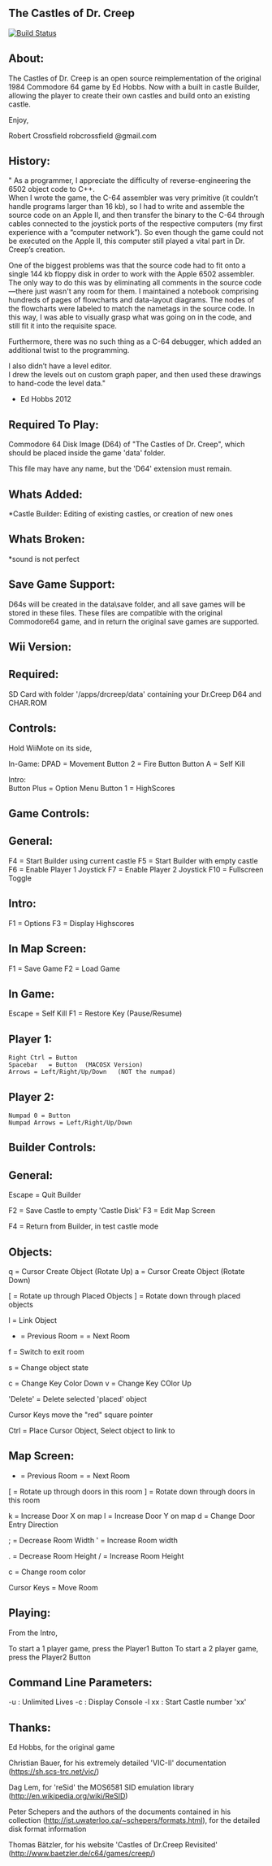 The Castles of Dr. Creep
------------------------

[![Build Status](https://travis-ci.org/segrax/DrCreep.svg?branch=master)](https://travis-ci.org/segrax/DrCreep)

About:
------
 The Castles of Dr. Creep is an open source reimplementation of the 
  original 1984 Commodore 64 game by Ed Hobbs.
 Now with a built in castle Builder, allowing the player to create their
  own castles and build onto an existing castle.


Enjoy,
  
Robert Crossfield
robcrossfield @gmail.com

History:
--------
 
" As a programmer, I appreciate the difficulty of reverse-engineering the 6502 object code to C++.  
 When I wrote the game, the C-64 assembler was very primitive (it couldn’t handle programs larger than 16 kb), 
 so I had to write and assemble the source code on an Apple II, and then transfer the binary to the C-64 through cables
 connected to the joystick ports of the respective computers (my first experience with a “computer network”).
 So even though the game could not be executed on the Apple II, this computer still played a vital part in Dr. Creep’s
 creation.
 
 One of the biggest problems was that the source code had to fit onto a single 144 kb floppy disk in order to work 
 with the Apple 6502 assembler.  The only way to do this was by eliminating all comments in the source code—there 
 just wasn't any room for them.  I maintained a notebook comprising hundreds of pages of flowcharts and data-layout
 diagrams.  The nodes of the flowcharts were labeled to match the nametags in the source code.  In this way, I was
 able to visually grasp what was going on in the code, and still fit it into the requisite space.

 Furthermore, there was no such thing as a C-64 debugger, which added an additional twist to the programming.
 
 I also didn’t have a level editor.  
 I drew the levels out on custom graph paper, and then used these drawings to hand-code the level data." 
 
- Ed Hobbs 2012


Required To Play:
----------------- 
 Commodore 64 Disk Image (D64) of "The Castles of Dr. Creep", 
  which should be placed inside the game 'data' folder. 
 
 This file may have any name, but the 'D64' extension must remain.


Whats Added:
------------
 *Castle Builder: Editing of existing castles, or creation of new ones


Whats Broken:
-------------
 *sound is not perfect
 


Save Game Support:
------------------
 D64s will be created in the data\save folder, and all save games will be stored in these files.
 These files are compatible with the original Commodore64 game, and in return the original save games are supported.


Wii Version:
------------

 Required:
 ---------
 
 SD Card with folder '/apps/drcreep/data' containing your Dr.Creep D64 and CHAR.ROM
 


 Controls:
 ---------
 Hold WiiMote on its side,

  In-Game:
    DPAD 	= Movement
    Button 2 	= Fire Button
    Button A 	= Self Kill

  Intro:	
    Button Plus = Option Menu
    Button 1 	= HighScores




Game Controls:
--------------

 General:
 --------

  F4  = Start Builder using current castle
  F5  = Start Builder with empty castle
  F6  = Enable Player 1 Joystick 
  F7  = Enable Player 2 Joystick
  F10 = Fullscreen Toggle

 Intro:
 ------

  F1 = Options
  F3 = Display Highscores
 

 In Map Screen:
 --------------

  F1 = Save Game
  F2 = Load Game


 In Game:
 --------

  Escape = Self Kill
  F1  = Restore Key (Pause/Resume)



  Player 1:
  ---------

    Right Ctrl = Button 
    Spacebar   = Button  (MACOSX Version)
    Arrows = Left/Right/Up/Down   (NOT the numpad)


  Player 2:
  ---------
 
    Numpad 0 = Button
    Numpad Arrows = Left/Right/Up/Down



Builder Controls:
-----------------

 General:
 --------
  Escape = Quit Builder

  F2  = Save Castle to empty 'Castle Disk'
  F3  = Edit Map Screen

  F4  = Return from Builder, in test castle mode

 Objects:
 --------
 
  q = Cursor Create Object (Rotate Up)
  a = Cursor Create Object (Rotate Down)

  [ = Rotate up through Placed Objects
  ] = Rotate down through placed objects

  l = Link Object

  - = Previous Room
  = = Next Room
  
  f = Switch to exit room

  s = Change object state

  c = Change Key Color Down
  v = Change Key COlor Up

  'Delete' = Delete selected 'placed' object

  
  Cursor Keys move the "red" square pointer


  Ctrl = Place Cursor Object, Select object to link to


 Map Screen:
 -----------

  - = Previous Room
  = = Next Room

  [ = Rotate up through doors in this room
  ] = Rotate down through doors in this room

  k = Increase Door X on map
  l = Increase Door Y on map
  d = Change Door Entry Direction

  ; = Decrease Room Width
  ' = Increase Room width

  . = Decrease Room Height
  / = Increase Room Height


  c = Change room color


  Cursor Keys = Move Room 
  


Playing:
--------

 From the Intro,

  To start a 1 player game, press the Player1 Button
  To start a 2 player game, press the Player2 Button


Command Line Parameters:
------------------------

 -u    : Unlimited Lives
 -c    : Display Console
 -l xx : Start Castle number 'xx'




Thanks:
-------

Ed Hobbs, for the original game

Christian Bauer, for his extremely detailed 'VIC-II' documentation (https://sh.scs-trc.net/vic/)

Dag Lem, for 'reSid' the MOS6581 SID emulation library (http://en.wikipedia.org/wiki/ReSID)

Peter Schepers and the authors of the documents contained in his collection (http://ist.uwaterloo.ca/~schepers/formats.html), for the detailed disk format information

Thomas Bätzler, for his website 'Castles of Dr.Creep Revisited' (http://www.baetzler.de/c64/games/creep/)
